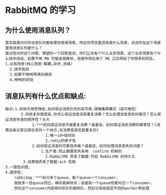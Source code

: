# RabbitMQ 的学习

## 为什么使用消息队列？
    其实就是问问你消息队列都有哪些使用场景，然后你项目里具体是什么场景，说说你在这个场景里用消息队列是什么？
    面试官问你这个问题，期望的一个回答是说，你们公司有个什么业务场景，这个业务场景有个什么技术挑战，如果不用 MQ 可能会很麻烦，但是你现在用了 MQ 之后带给了你很多的好处。
    1.业务场景(核心场景:解耦,异步,肖峰)
	  2.技术挑战
	  3.如果不用MQ带来的麻烦
	  4.用MQ的好处
## 消息队列有什么优点和缺点:
    缺点:1.系统可用性降低,如何保证消息队列的高可用,镜像集群模式（高可用性）
	       2.系统复杂度提高,你怎么保证消息没有重复消费？怎么处理消息丢失的情况？怎么保证消息传递的顺序性？头大
		        1.***如何保证消息不被重复消费？或者说，如何保证消息消费的幂等性？(消费这条记录记录在另外一个地方,在消费查是否是重复的)
			          1.唯一id+指纹码
			          2.redis的原子性
		        2.如何保证消息的可靠性传输？或者说，如何处理消息丢失的问题？
		          	1.生产者:防止数据丢失采用  confirm 机制的
			          2.RabbitMQ 弄丢了数据:开启 RabbitMQ 的持久化
			3.消费端弄丢了数据:ack 机制
	3.一致性问题,
	4.顺序性:
		rabbitmq：***拆分多个queue，每个queue一个consumer，
		就是多一些queue而已，确实是麻烦点；或者就一个queue但是对应一个consumer，
		然后这个consumer内部用内存队列做排队，然后分发给底层不同的worker来处理
 
